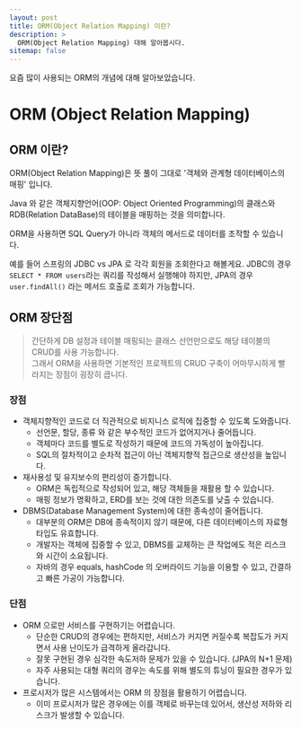 ```yaml
---
layout: post
title: ORM(Object Relation Mapping) 이란?
description: >
  ORM(Object Relation Mapping) 대해 알아봅시다.
sitemap: false
---
```


요즘 많이 사용되는 ORM의 개념에 대해 알아보았습니다.

# ORM (Object Relation Mapping)

## ORM 이란?
ORM(Object Relation Mapping)은 뜻 풀이 그대로 '객체와 관계형 데이터베이스의 매핑' 입니다.

Java 와 같은 객체지향언어(OOP: Object Oriented Programming)의 클래스와
<br>RDB(Relation DataBase)의 테이블을 매핑하는 것을 의미합니다.

ORM을 사용하면 SQL Query가 아니라 객체의 메서드로 데이터를 조작할 수 있습니다.

예를 들어 스프링의 JDBC vs JPA 로 각각 회원을 조회한다고 해볼게요.
JDBC의 경우 `SELECT * FROM users`라는 쿼리를 작성해서 실행해야 하지만,
JPA의 경우 `user.findAll()` 라는 메서드 호출로 조회가 가능합니다.


## ORM 장단점

> 간단하게 DB 설정과 테이블 매핑되는 클래스 선언만으로도 해당 테이블의 CRUD를 사용 가능합니다.
> <br>
> 그래서 ORM을 사용하면 기본적인 프로젝트의 CRUD 구축이 어마무시하게 빨라지는 장점이 굉장히 큽니다.

### 장점
- 객체지향적인 코드로 더 직관적으로 비지니스 로직에 집중할 수 있도록 도와줍니다.
  - 선언문, 할당, 종류 와 같은 부수적인 코드가 없어지거나 줄어듭니다.
  - 객체마다 코드를 별도로 작성하기 때문에 코드의 가독성이 높아집니다.
  - SQL의 절차적이고 순차적 접근이 아닌 객체지향적 접근으로 생산성을 높입니다.
- 재사용성 및 유지보수의 편리성이 증가합니다.
  - ORM은 독립적으로 작성되어 있고, 해당 객체들을 재활용 할 수 있습니다.
  - 매핑 정보가 명확하고, ERD를 보는 것에 대한 의존도를 낮출 수 있습니다.
- DBMS(Database Management System)에 대한 종속성이 줄어듭니다.
  - 대부분의 ORM은 DB에 종속적이지 않기 때문에, 다른 데이터베이스의 자료형 타입도 유효합니다.
  - 개발자는 객체에 집중할 수 있고, DBMS를 교체하는 큰 작업에도 적은 리스크와 시간이 소요됩니다.
  - 자바의 경우 equals, hashCode 의 오버라이드 기능을 이용할 수 있고, 간결하고 빠른 가공이 가능합니다.

### 단점
- ORM 으로만 서비스를 구현하기는 어렵습니다.
  - 단순한 CRUD의 경우에는 편하지만, 서비스가 커지면 커질수록 복잡도가 커지면서 사용 난이도가 급격하게 올라갑니다.
  - 잘못 구현된 경우 심각한 속도저하 문제가 있을 수 있습니다. (JPA의 N+1 문제)
  - 자주 사용되는 대형 쿼리의 경우는 속도를 위해 별도의 튜닝이 필요한 경우가 있습니다.
- 프로시저가 많은 시스템에서는 ORM 의 장점을 활용하기 어렵습니다.
  - 이미 프로시저가 많은 경우에는 이를 객체로 바꾸는데 있어서, 생산성 저하와 리스크가 발생할 수 있습니다.
